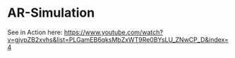 # AR-Simulation

See in Action here: https://www.youtube.com/watch?v=gjvpZB2xvhs&list=PLGamEB6qksMbZxWT9Re0BYsLU_ZNwCP_D&index=4
